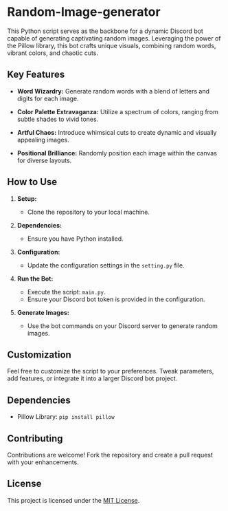# Random-Image-generator
This Python script serves as the backbone for a dynamic Discord bot capable of generating captivating random images. Leveraging the power of the Pillow library, this bot crafts unique visuals, combining random words, vibrant colors, and chaotic cuts.


## Key Features

- **Word Wizardry:** Generate random words with a blend of letters and digits for each image.
  
- **Color Palette Extravaganza:** Utilize a spectrum of colors, ranging from subtle shades to vivid tones.
  
- **Artful Chaos:** Introduce whimsical cuts to create dynamic and visually appealing images.
  
- **Positional Brilliance:** Randomly position each image within the canvas for diverse layouts.

## How to Use

1. **Setup:**
   - Clone the repository to your local machine.

2. **Dependencies:**
   - Ensure you have Python installed.

3. **Configuration:**
   - Update the configuration settings in the `setting.py` file.

4. **Run the Bot:**
   - Execute the script: `main.py`.
   - Ensure your Discord bot token is provided in the configuration.

5. **Generate Images:**
   - Use the bot commands on your Discord server to generate random images.

## Customization

Feel free to customize the script to your preferences. Tweak parameters, add features, or integrate it into a larger Discord bot project.

## Dependencies

- Pillow Library: `pip install pillow`

## Contributing

Contributions are welcome! Fork the repository and create a pull request with your enhancements.

## License

This project is licensed under the [MIT License](LICENSE).
